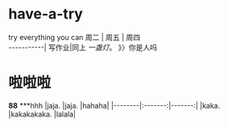 # have-a-try
try everything you can
周二 | 周五 | 周四   
-----------|
写作业|同上 *一盏灯*。   》〉你是人吗
# 啦啦啦



**88**
***hhh 
|jaja.   |jaja.    |hahaha|
|--------|:-------:|-------:|
|kaka.   |kakakakaka.  |lalala|
